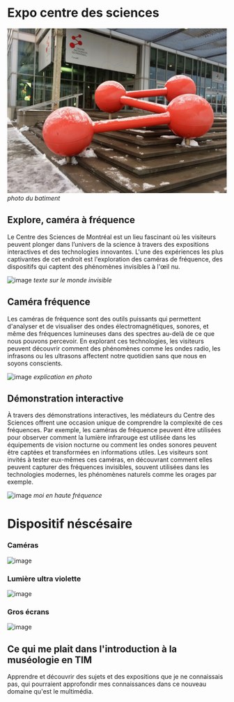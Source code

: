 # Expo centre des sciences
![image](médias_complémentaire/centre_des_sciences(2).jpg)
*photo du batiment*


## **Explore, caméra à fréquence**  
Le Centre des Sciences de Montréal est un lieu fascinant où les visiteurs peuvent plonger dans l’univers de la science à travers des expositions interactives et des technologies innovantes. L'une des expériences les plus captivantes de cet endroit est l'exploration des caméras de fréquence, des dispositifs qui captent des phénomènes invisibles à l'œil nu. 


 ![image](Médias/voir_invisible.jpg)
 *texte sur le monde invisible*
 
 ## **Caméra fréquence**
 Les caméras de fréquence sont des outils puissants qui permettent d'analyser et de visualiser des ondes électromagnétiques, sonores, et même des fréquences lumineuses dans des spectres au-delà de ce que nous pouvons percevoir. En explorant ces technologies, les visiteurs peuvent découvrir comment des phénomènes comme les ondes radio, les infrasons ou les ultrasons affectent notre quotidien sans que nous en soyons conscients.
 
![image](Médias/frequence.jpg)
*explication en photo*

## **Démonstration interactive**
À travers des démonstrations interactives, les médiateurs du Centre des Sciences offrent une occasion unique de comprendre la complexité de ces fréquences. Par exemple, les caméras de fréquence peuvent être utilisées pour observer comment la lumière infrarouge est utilisée dans les équipements de vision nocturne ou comment les ondes sonores peuvent être captées et transformées en informations utiles.
Les visiteurs sont invités à tester eux-mêmes ces caméras, en découvrant comment elles peuvent capturer des fréquences invisibles, souvent utilisées dans les technologies modernes, les phénomènes naturels comme les orages par exemple.

![image](Médias/moi_haute_frequence.jpg)
*moi en haute fréquence*

# **Dispositif néscésaire**

### Caméras

![image](Médias/camera_dispositif.jpg)

### Lumière ultra violette

![image](Médias/lumiere_haute_frequence.jpg)

### Gros écrans

![image](Médias/moi_normal.jpg)



## Ce qui me plait dans l'introduction à la muséologie en TIM
Apprendre et découvrir des sujets et des expositions que je ne connaissais pas, qui pourraient approfondir mes connaissances dans ce nouveau domaine qu'est le multimédia.
